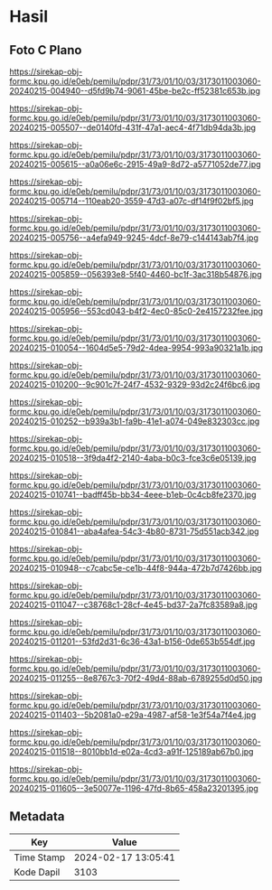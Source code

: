 # Hasil

## Foto C Plano

https://sirekap-obj-formc.kpu.go.id/e0eb/pemilu/pdpr/31/73/01/10/03/3173011003060-20240215-004940--d5fd9b74-9061-45be-be2c-ff52381c653b.jpg

https://sirekap-obj-formc.kpu.go.id/e0eb/pemilu/pdpr/31/73/01/10/03/3173011003060-20240215-005507--de0140fd-431f-47a1-aec4-4f71db94da3b.jpg

https://sirekap-obj-formc.kpu.go.id/e0eb/pemilu/pdpr/31/73/01/10/03/3173011003060-20240215-005615--a0a06e6c-2915-49a9-8d72-a5771052de77.jpg

https://sirekap-obj-formc.kpu.go.id/e0eb/pemilu/pdpr/31/73/01/10/03/3173011003060-20240215-005714--110eab20-3559-47d3-a07c-df14f9f02bf5.jpg

https://sirekap-obj-formc.kpu.go.id/e0eb/pemilu/pdpr/31/73/01/10/03/3173011003060-20240215-005756--a4efa949-9245-4dcf-8e79-c144143ab7f4.jpg

https://sirekap-obj-formc.kpu.go.id/e0eb/pemilu/pdpr/31/73/01/10/03/3173011003060-20240215-005859--056393e8-5f40-4460-bc1f-3ac318b54876.jpg

https://sirekap-obj-formc.kpu.go.id/e0eb/pemilu/pdpr/31/73/01/10/03/3173011003060-20240215-005956--553cd043-b4f2-4ec0-85c0-2e4157232fee.jpg

https://sirekap-obj-formc.kpu.go.id/e0eb/pemilu/pdpr/31/73/01/10/03/3173011003060-20240215-010054--1604d5e5-79d2-4dea-9954-993a90321a1b.jpg

https://sirekap-obj-formc.kpu.go.id/e0eb/pemilu/pdpr/31/73/01/10/03/3173011003060-20240215-010200--9c901c7f-24f7-4532-9329-93d2c24f6bc6.jpg

https://sirekap-obj-formc.kpu.go.id/e0eb/pemilu/pdpr/31/73/01/10/03/3173011003060-20240215-010252--b939a3b1-fa9b-41e1-a074-049e832303cc.jpg

https://sirekap-obj-formc.kpu.go.id/e0eb/pemilu/pdpr/31/73/01/10/03/3173011003060-20240215-010518--3f9da4f2-2140-4aba-b0c3-fce3c6e05139.jpg

https://sirekap-obj-formc.kpu.go.id/e0eb/pemilu/pdpr/31/73/01/10/03/3173011003060-20240215-010741--badff45b-bb34-4eee-b1eb-0c4cb8fe2370.jpg

https://sirekap-obj-formc.kpu.go.id/e0eb/pemilu/pdpr/31/73/01/10/03/3173011003060-20240215-010841--aba4afea-54c3-4b80-8731-75d551acb342.jpg

https://sirekap-obj-formc.kpu.go.id/e0eb/pemilu/pdpr/31/73/01/10/03/3173011003060-20240215-010948--c7cabc5e-ce1b-44f8-944a-472b7d7426bb.jpg

https://sirekap-obj-formc.kpu.go.id/e0eb/pemilu/pdpr/31/73/01/10/03/3173011003060-20240215-011047--c38768c1-28cf-4e45-bd37-2a7fc83589a8.jpg

https://sirekap-obj-formc.kpu.go.id/e0eb/pemilu/pdpr/31/73/01/10/03/3173011003060-20240215-011201--53fd2d31-6c36-43a1-b156-0de653b554df.jpg

https://sirekap-obj-formc.kpu.go.id/e0eb/pemilu/pdpr/31/73/01/10/03/3173011003060-20240215-011255--8e8767c3-70f2-49d4-88ab-6789255d0d50.jpg

https://sirekap-obj-formc.kpu.go.id/e0eb/pemilu/pdpr/31/73/01/10/03/3173011003060-20240215-011403--5b2081a0-e29a-4987-af58-1e3f54a7f4e4.jpg

https://sirekap-obj-formc.kpu.go.id/e0eb/pemilu/pdpr/31/73/01/10/03/3173011003060-20240215-011518--8010bb1d-e02a-4cd3-a91f-125189ab67b0.jpg

https://sirekap-obj-formc.kpu.go.id/e0eb/pemilu/pdpr/31/73/01/10/03/3173011003060-20240215-011605--3e50077e-1196-47fd-8b65-458a23201395.jpg


## Metadata

| Key        | Value               |
| ---------- | ------------------- |
| Time Stamp | 2024-02-17 13:05:41 |
| Kode Dapil | 3103                |



